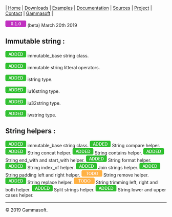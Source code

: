 | [Home](home.md) | [Downloads](downloads.md) | [Examples](examples.md) | [Documentation](documentation.md) | [Sources](https://github.com/gammasoft71/xtd.tunit) | [Project](https://sourceforge.net/projects/tunitpro/) | [Contact](contact.md) | [Gammasoft](https://gammasoft71.wixsite.com/gammasoft) |

![0.1.0](pictures/version_0_1_0.png) (beta) March 20th 2019

## Immutable string :

![added](pictures/added.png) immutable_base string class.

![added](pictures/added.png) immutable string litteral operators.

![added](pictures/added.png) istring type.

![added](pictures/added.png) iu16string type.

![added](pictures/added.png) iu32string type.

![added](pictures/added.png) iwstring type.

## String helpers :

![added](pictures/added.png) immutable_base string class.
![added](pictures/added.png) String compare helper.
![added](pictures/added.png) String concat helper.
![added](pictures/added.png) String contains helper.
![added](pictures/added.png) String end_with and start_with helper.
![added](pictures/added.png) String format helper.
![added](pictures/added.png) String index_of helper.
![added](pictures/added.png) Join strings helper.
![added](pictures/added.png) String padding left and right helper.
![todo](pictures/todo.png) String remove helper.
![added](pictures/added.png) String replace helper.
![todo](pictures/todo.png) String trimming left, right and both helper.
![added](pictures/added.png) Split strings helper.
![added](pictures/added.png) String lower and upper cases helper.

______________________________________________________________________________________________

© 2019 Gammasoft.

